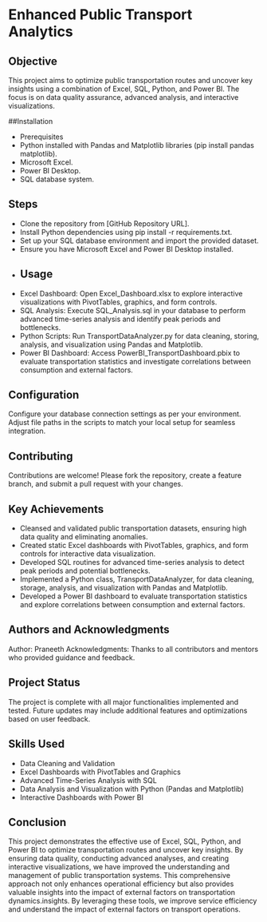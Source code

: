# Enhanced Public Transport Analytics

## Objective
This project aims to optimize public transportation routes and uncover key insights using a combination of Excel, SQL, Python, and Power BI. The focus is on data quality assurance, advanced analysis, and interactive visualizations.

##Installation
* Prerequisites
* Python installed with Pandas and Matplotlib libraries (pip install pandas matplotlib).
* Microsoft Excel.
* Power BI Desktop.
* SQL database system.

## Steps
* Clone the repository from [GitHub Repository URL].
* Install Python dependencies using pip install -r requirements.txt.
* Set up your SQL database environment and import the provided dataset.
* Ensure you have Microsoft Excel and Power BI Desktop installed.
* ## Usage
* Excel Dashboard: Open Excel_Dashboard.xlsx to explore interactive visualizations with PivotTables, graphics, and form controls.
* SQL Analysis: Execute SQL_Analysis.sql in your database to perform advanced time-series analysis and identify peak periods and bottlenecks.
* Python Scripts: Run TransportDataAnalyzer.py for data cleaning, storing, analysis, and visualization using Pandas and Matplotlib.
* Power BI Dashboard: Access PowerBI_TransportDashboard.pbix to evaluate transportation statistics and investigate correlations between consumption and external factors.

## Configuration
Configure your database connection settings as per your environment. Adjust file paths in the scripts to match your local setup for seamless integration.

## Contributing
Contributions are welcome! Please fork the repository, create a feature branch, and submit a pull request with your changes.

## Key Achievements
* Cleansed and validated public transportation datasets, ensuring high data quality and eliminating anomalies.
* Created static Excel dashboards with PivotTables, graphics, and form controls for interactive data visualization.
* Developed SQL routines for advanced time-series analysis to detect peak periods and potential bottlenecks.
* Implemented a Python class, TransportDataAnalyzer, for data cleaning, storage, analysis, and visualization with Pandas and Matplotlib.
* Developed a Power BI dashboard to evaluate transportation statistics and explore correlations between consumption and external factors.

## Authors and Acknowledgments
Author: Praneeth
Acknowledgments: Thanks to all contributors and mentors who provided guidance and feedback.
## Project Status
The project is complete with all major functionalities implemented and tested. Future updates may include additional features and optimizations based on user feedback.

## Skills Used
* Data Cleaning and Validation
* Excel Dashboards with PivotTables and Graphics
* Advanced Time-Series Analysis with SQL
* Data Analysis and Visualization with Python (Pandas and Matplotlib)
* Interactive Dashboards with Power BI

## Conclusion
This project demonstrates the effective use of Excel, SQL, Python, and Power BI to optimize transportation routes and uncover key insights. By ensuring data quality, conducting advanced analyses, and creating interactive visualizations, we have improved the understanding and management of public transportation systems. This comprehensive approach not only enhances operational efficiency but also provides valuable insights into the impact of external factors on transportation dynamics.insights. By leveraging these tools, we improve service efficiency and understand the impact of external factors on transport operations.
